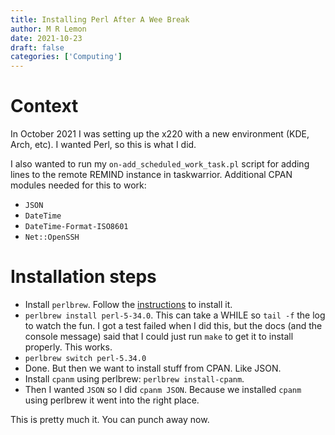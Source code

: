 ```yaml
---
title: Installing Perl After A Wee Break
author: M R Lemon
date: 2021-10-23
draft: false
categories: ['Computing']
---
```


# Context
In October 2021 I was setting up the x220 with a new environment (KDE, Arch,
etc). I wanted Perl, so this is what I did.

I also wanted to run my `on-add_scheduled_work_task.pl` script for adding lines
to the remote REMIND instance in taskwarrior. Additional CPAN modules needed
for this to work:

* `JSON`
* `DateTime`
* `DateTime-Format-ISO8601`
* `Net::OpenSSH`

# Installation steps

* Install `perlbrew`. Follow the [instructions](https://perlbrew.pl/) to install it.
* `perlbrew install perl-5-34.0`. This can take a WHILE so `tail -f` the
log to watch the fun. I got a test failed when I did this, but the docs
(and the console message) said that I could just run `make` to get it to
install properly. This works.
* `perlbrew switch perl-5.34.0`
* Done. But then we want to install stuff from CPAN. Like JSON.
* Install `cpanm` using perlbrew: `perlbrew install-cpanm`.
* Then I wanted `JSON` so I did `cpanm JSON`. Because we installed `cpanm`
using perlbrew it went into the right place.

This is pretty much it. You can punch away now.

